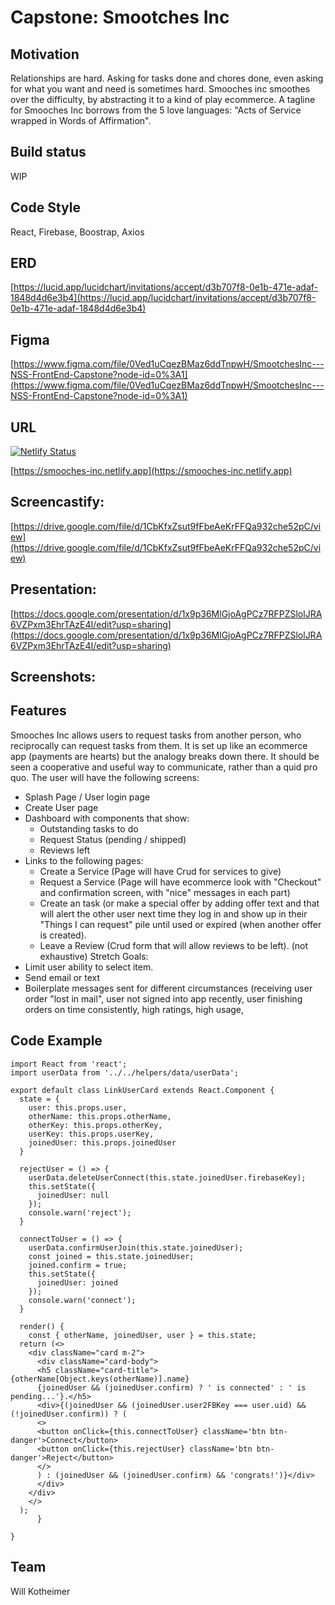 # Capstone: Smootches Inc

## Motivation

Relationships are hard. Asking for tasks done and chores done, even asking for what you want and need is sometimes hard. Smooches inc smoothes over the difficulty, by abstracting it to a kind of play ecommerce. A tagline for Smooches Inc borrows from the 5 love languages: "Acts of Service wrapped in Words of Affirmation".

## Build status

WIP

## Code Style

React, Firebase, Boostrap, Axios

## ERD

[https://lucid.app/lucidchart/invitations/accept/d3b707f8-0e1b-471e-adaf-1848d4d6e3b4](https://lucid.app/lucidchart/invitations/accept/d3b707f8-0e1b-471e-adaf-1848d4d6e3b4)

## Figma

[https://www.figma.com/file/0Ved1uCqezBMaz6ddTnpwH/SmootchesInc---NSS-FrontEnd-Capstone?node-id=0%3A1](https://www.figma.com/file/0Ved1uCqezBMaz6ddTnpwH/SmootchesInc---NSS-FrontEnd-Capstone?node-id=0%3A1)

## URL

[![Netlify Status](https://api.netlify.com/api/v1/badges/50ce45a8-6972-45c1-85d2-4f69c53fc91b/deploy-status)](https://app.netlify.com/sites/smootches-inc/deploys)

[https://smooches-inc.netlify.app](https://smooches-inc.netlify.app)

## Screencastify:

[https://drive.google.com/file/d/1CbKfxZsut9fFbeAeKrFFQa932che52pC/view](https://drive.google.com/file/d/1CbKfxZsut9fFbeAeKrFFQa932che52pC/view)

## Presentation:

[https://docs.google.com/presentation/d/1x9p36MlGjoAgPCz7RFPZSlolJRA6VZPxm3EhrTAzE4I/edit?usp=sharing](https://docs.google.com/presentation/d/1x9p36MlGjoAgPCz7RFPZSlolJRA6VZPxm3EhrTAzE4I/edit?usp=sharing)

## Screenshots:

## Features

Smooches Inc allows users to request tasks from another person, who reciprocally can request tasks from them. It is set up like an ecommerce app (payments are hearts) but the analogy breaks down there. It should be seen a cooperative and useful way to communicate, rather than a quid pro quo.
The user will have the following screens:

- Splash Page / User login page
- Create User page
- Dashboard with components that show:
  - Outstanding tasks to do
  - Request Status (pending / shipped)
  - Reviews left
- Links to the following pages:
  - Create a Service (Page will have Crud for services to give)
  - Request a Service (Page will have ecommerce look with "Checkout" and confirmation screen, with "nice" messages in each part)
  - Create an task (or make a special offer by adding offer text and that will alert the other user next time they log in and show up in their "Things I can request" pile until used or expired (when another offer is created).
  - Leave a Review (Crud form that will allow reviews to be left).
    (not exhaustive)
    Stretch Goals:
- Limit user ability to select item.
- Send email or text
- Boilerplate messages sent for different circumstances (receiving user order "lost in mail", user not signed into app recently, user finishing orders on time consistently, high ratings, high usage,

## Code Example

```
import React from 'react';
import userData from '../../helpers/data/userData';

export default class LinkUserCard extends React.Component {
  state = {
    user: this.props.user,
    otherName: this.props.otherName,
    otherKey: this.props.otherKey,
    userKey: this.props.userKey,
    joinedUser: this.props.joinedUser
  }
 
  rejectUser = () => {
    userData.deleteUserConnect(this.state.joinedUser.firebaseKey);
    this.setState({
      joinedUser: null
    });
    console.warn('reject');
  }

  connectToUser = () => {
    userData.confirmUserJoin(this.state.joinedUser);
    const joined = this.state.joinedUser;
    joined.confirm = true;
    this.setState({
      joinedUser: joined
    });
    console.warn('connect');
  }

  render() {
    const { otherName, joinedUser, user } = this.state;
  return (<>
    <div className="card m-2">
      <div className="card-body">
      <h5 className="card-title">{otherName[Object.keys(otherName)].name} 
      {joinedUser && (joinedUser.confirm) ? ' is connected' : ' is pending...'}.</h5>
      <div>{(joinedUser && (joinedUser.user2FBKey === user.uid) && (!joinedUser.confirm)) ? (
      <>
      <button onClick={this.connectToUser} className='btn btn-danger'>Connect</button>
      <button onClick={this.rejectUser} className='btn btn-danger'>Reject</button>
      </>
      ) : (joinedUser && (joinedUser.confirm) && 'congrats!')}</div>
      </div>
    </div>
    </>
  );
      }

}

```

## Team

Will Kotheimer
